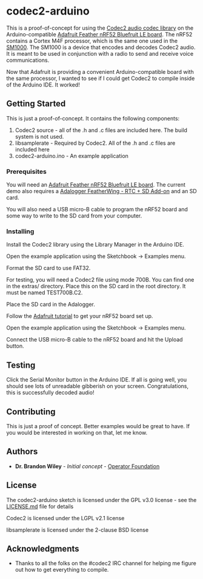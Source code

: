 # codec2-arduino

This is a proof-of-concept for using the [Codec2 audio codec library](http://www.rowetel.com/?page_id=452) on the Arduino-compatible [Adafruit Feather nRF52 Bluefruit LE board](https://www.adafruit.com/product/3406). The nRF52 contains a Cortex M4F processor, which is the same one used in the [SM1000](http://www.rowetel.com/?page_id=3902). The SM1000 is a device that encodes and decodes Codec2 audio. It is meant to be used in conjunction with a radio to send and receive voice communications.

Now that Adafruit is providing a convenient Arduino-compatible board with the same processor, I wanted to see if I could get Codec2 to compile inside of the Arduino IDE. It worked!

## Getting Started

This is just a proof-of-concept. It contains the following components:

1. Codec2 source - all of the .h and .c files are included here. The build system is not used.
3. libsamplerate - Required by Codec2. All of the .h and .c files are included here
4. codec2-arduino.ino - An example application

### Prerequisites

You will need an [Adafruit Feather nRF52 Bluefruit LE board](https://www.adafruit.com/product/3406).
The current demo also requires a [Adalogger FeatherWing - RTC + SD Add-on](https://www.adafruit.com/product/2922) and an SD card.

You will also need a USB micro-B cable to program the nRF52 board and some way to write to the SD card from your computer.

### Installing

Install the Codec2 library using the Library Manager in the Arduino IDE.

Open the example application using the Sketchbook -> Examples menu.

Format the SD card to use FAT32.

For testing, you will need a Codec2 file using mode 700B. You can find one in the extras/ directory. Place this on the SD card in the root directory. It must be named TEST700B.C2.

Place the SD card in the Adalogger.

Follow the [Adafruit tutorial](https://learn.adafruit.com/bluefruit-nrf52-feather-learning-guide) to get your nRF52 board set up.

Open the example application using the Sketchbook -> Examples menu.

Connect the USB micro-B cable to the nRF52 board and hit the Upload button.

## Testing

Click the Serial Monitor button in the Arduino IDE.
If all is going well, you should see lots of unreadable gibberish on your screen.
Congratulations, this is successfully decoded audio!

## Contributing

This is just a proof of concept. Better examples would be great to have. If you would be interested in working on that, let me know.

## Authors

* **Dr. Brandon Wiley** - *Initial concept* - [Operator Foundation](https://OperatorFoundation.org/)

## License

The codec2-arduino sketch is licensed under the GPL v3.0 license - see the [LICENSE.md](LICENSE.md) file for details

Codec2 is licensed under the LGPL v2.1 license

libsamplerate is licensed under the 2-clause BSD license

## Acknowledgments

* Thanks to all the folks on the #codec2 IRC channel for helping me figure out how to get everything to compile.
